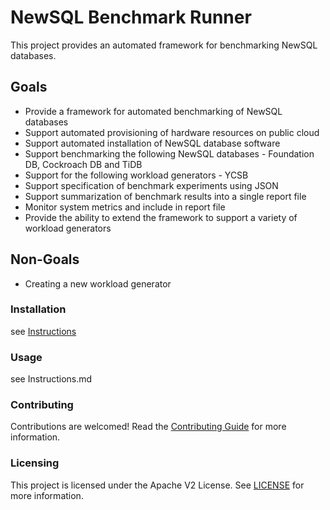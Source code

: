 # NewSQL Benchmark Runner

This project provides an automated framework for benchmarking NewSQL databases.

## Goals

- Provide a framework for automated benchmarking of NewSQL databases
- Support automated provisioning of hardware resources on public cloud
- Support automated installation of NewSQL database software
- Support benchmarking the following NewSQL databases - Foundation DB, Cockroach DB and TiDB
- Support for the following workload generators - YCSB
- Support specification of benchmark experiments using JSON
- Support summarization of benchmark results into a single report file
- Monitor system metrics and include in report file
- Provide the ability to extend the framework to support a variety of workload generators


## Non-Goals

- Creating a new workload generator

### Installation

see [Instructions](Instructions.md)

### Usage

see Instructions.md

### Contributing

Contributions are welcomed! Read the [Contributing Guide](./.github/CONTRIBUTING.md) for more information.

### Licensing

This project is licensed under the Apache V2 License. See [LICENSE](LICENSE) for more information.
